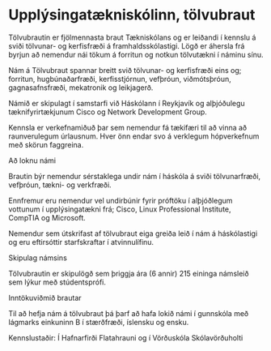 # Upplýsingatækniskólinn, tölvubraut

Tölvubrautin er fjölmennasta braut Tækniskólans og er leiðandi í kennslu á sviði tölvunar- og kerfisfræði á framhaldsskólastigi. Lögð er áhersla frá byrjun að nemendur nái tökum á forritun og notkun tölvutækni í náminu sínu.

Nám á Tölvubraut spannar breitt svið tölvunar- og kerfisfræði eins og; forritun, hugbúnaðarfræði, kerfisstjórnun, vefþróun, viðmótsþróun, gagnasafnsfræði, mekatronik og leikjagerð.

Námið er skipulagt í samstarfi við Háskólann í Reykjavík og alþjóðulegu tæknifyrirtækjunum Cisco og Network Development Group.

Kennsla er verkefnamiðuð þar sem nemendur fá tækifæri til að vinna að raunverulegum úrlausnum. Hver önn endar svo á verklegum hópverkefnum með skörun faggreina.

Að loknu námi

Brautin býr nemendur sérstaklega undir nám í háskóla á sviði tölvunarfræði, vefþróun, tækni- og verkfræði.

Ennfremur eru nemendur vel undirbúnir fyrir próftöku í alþjóðlegum vottunum í upplýsingatækni frá; Cisco, Linux Professional Institute, CompTIA og Microsoft.

Nemendur sem útskrifast af tölvubraut eiga greiða leið í  nám á háskólastigi og eru eftirsóttir starfskraftar í atvinnulífinu.   

Skipulag námsins

Tölvubrautin er skipulögð sem þriggja ára (6 annir) 215 eininga námsleið sem lýkur með stúdentsprófi.

Inntökuviðmið brautar

Til að hefja nám á tölvubraut þá þarf að hafa lokið námi í gunnskóla með lágmarks einkuninn B í stærðfræði, íslensku og ensku. 

Kennslustaðir: Í Hafnarfirði Flatahrauni og í Vörðuskóla Skólavörðuholti
